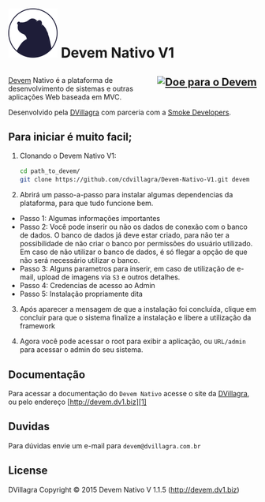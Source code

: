 ![Devem](https://github.com/cdvillagra/Devem-Nativo-V1/blob/master/core/img/icone_git.png) Devem Nativo V1 
====================
<span style="float:right;"><a href="https://www.paypal.com/cgi-bin/webscr?cmd=_s-xclick&hosted_button_id=YCZ6C5VXFGQ2Q" title="Doe para o Devem" target="_blank"><img src="https://www.paypalobjects.com/en_US/i/btn/btn_donateCC_LG.gif" alt="Doe para o Devem" /></a></span>
----------------

[Devem][1] Nativo é a plataforma de desenvolvimento de sistemas e outras aplicações Web baseada em MVC.

Desenvolvido pela [DVillagra][2] com parceria com a [Smoke Developers][3].

Para iniciar é muito facil;
----------------
1. Clonando o Devem Nativo V1:
   ```bash
   cd path_to_devem/
   git clone https://github.com/cdvillagra/Devem-Nativo-V1.git devem
   ```

2. Abrirá um passo-a-passo para instalar algumas dependencias da plataforma, para que tudo funcione bem.
  - Passo 1: Algumas informações importantes
  - Passo 2: Você pode inserir ou não os dados de conexão com o banco de dados. O banco de dados já deve estar criado, para não ter a possibilidade de não criar o banco por permissões do usuário utilizado. Em caso de não utilizar o banco de dados, é só flegar a opção de que não será necessário utilizar o banco.
  - Passo 3: Alguns parametros para inserir, em caso de utilização de e-mail, upload de imagens via `S3` e outros detalhes.
  - Passo 4: Credencias de acesso ao Admin
  - Passo 5: Instalação propriamente dita

3. Após aparecer a mensagem de que a instalação foi concluída, clique em concluir para que o sistema finalize a instalação e libere a utilização da framework

4. Agora você pode acessar o root para exibir a aplicação, ou `URL/admin` para acessar o admin do seu sistema.

Documentação
----------------------
Para acessar a documentação do `Devem Nativo` acesse o site da [DVillagra][2], ou pelo endereço [http://devem.dv1.biz][1]

Duvidas
----------------------
Para dúvidas envie um e-mail para `devem@dvillagra.com.br`

License
---------
DVillagra
Copyright © 2015 Devem Nativo V 1.1.5 (http://devem.dv1.biz)

[1]: http://devem.dv1.biz
[2]: http://dvillagra.com.br
[3]: http://smokedev.com.br
[4]: https://www.paypal.com/cgi-bin/webscr?cmd=_s-xclick&hosted_button_id=YCZ6C5VXFGQ2Q

